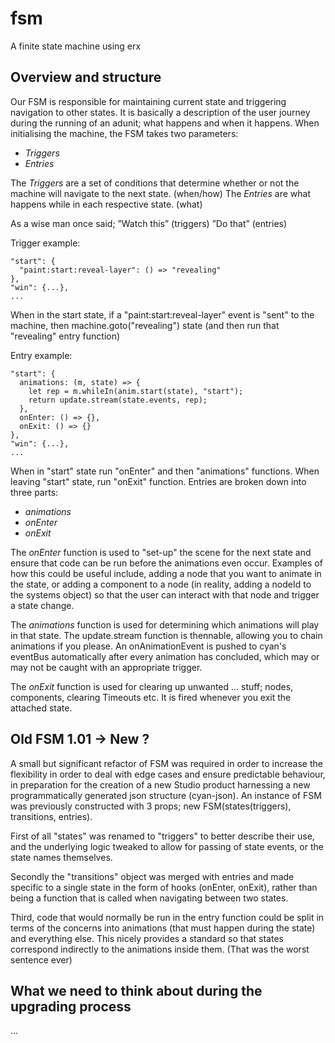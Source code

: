 # fsm
A finite state machine using erx

## Overview and structure

Our FSM is responsible for maintaining current state and triggering navigation to other states. It is basically a description of the user journey during the running of an adunit; what happens and when it happens. When initialising the machine, the FSM takes two parameters:

- *Triggers*
- *Entries*

The *Triggers* are a set of conditions that determine whether or not the machine will navigate to the next state. (when/how)
The *Entries* are what happens while in each respective state. (what)

As a wise man once said; 
”Watch this” (triggers)
”Do that” (entries)

Trigger example:

```
"start": {
  "paint:start:reveal-layer": () => "revealing"
},
"win": {...},
...
```

When in the start state, if a "paint:start:reveal-layer" event is "sent" to the machine, then machine.goto("revealing") state (and then run that "revealing" entry function)

Entry example:

```
"start": {
  animations: (m, state) => {
    let rep = m.whileIn(anim.start(state), "start");
    return update.stream(state.events, rep);
  },
  onEnter: () => {},
  onExit: () => {}
},
"win": {...},
...
```

When in "start" state run "onEnter" and then "animations" functions. When leaving "start" state, run "onExit" function.
Entries are broken down into three parts:

- *animations*
- *onEnter*
- *onExit*

The *onEnter* function is used to "set-up" the scene for the next state and ensure that code can be run before the animations even occur. Examples of how this could be useful include, adding a node that you want to animate in the state, or adding a component to a node (in reality, adding a nodeId to the systems object) so that the user can interact with that node and trigger a state change.

The *animations* function is used for determining which animations will play in that state. The update.stream function is thennable, allowing you to chain animations if you please. An onAnimationEvent is pushed to cyan's eventBus automatically after every animation has concluded, which may or may not be caught with an appropriate trigger.

The *onExit* function is used for clearing up unwanted ... stuff; nodes, components, clearing Timeouts etc. It is fired whenever you exit the attached state.

## Old FSM 1.01 -> New ?

A small but significant refactor of FSM was required in order to increase the flexibility in order to deal with edge cases and ensure predictable behaviour, in preparation for the creation of a new Studio product harnessing a new programmatically generated json structure (cyan-json).
An instance of FSM was previously constructed with 3 props; new FSM(states(triggers), transitions, entries). 

First of all "states" was renamed to "triggers" to better describe their use, and the underlying logic tweaked to allow for passing of state events, or the state names themselves.

Secondly the "transitions" object was merged with entries and made specific to a single state in the form of hooks (onEnter, onExit), rather than being a function that is called when navigating between two states.

Third, code that would normally be run in the entry function could be split in terms of the concerns into animations (that must happen during the state) and everything else. This nicely provides a standard so that states correspond indirectly to the animations inside them. (That was the worst sentence ever) 

## What we need to think about during the upgrading process

...
